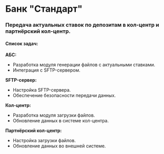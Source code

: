 # Банк "Стандарт"
### Передача актуальных ставок по депозитам в кол-центр и партнёрский кол-центр.
#### Список задач:

**АБС:**
- Разработка модуля генерации файлов с актуальными ставками.
- Интеграция с SFTP-сервером.

**SFTP-сервер:**
- Настройка SFTP-сервера.
- Обеспечение безопасности передачи данных.

**Кол-центр:**
- Разработка модуля загрузки файлов.
- Обновление данных в системе кол-центра.

**Партнёрский кол-центр:**
- Настройка загрузки файлов.
- Обновление данных во внешней системе.